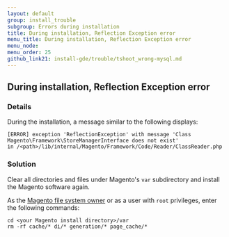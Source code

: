 ```yaml
---
layout: default 
group: install_trouble
subgroup: Errors during installation
title: During installation, Reflection Exception error
menu_title: During installation, Reflection Exception error
menu_node: 
menu_order: 25
github_link21: install-gde/trouble/tshoot_wrong-mysql.md
---
```


<h2 id="install-trouble-clear-var">During installation, Reflection Exception error</h2>

### Details

During the installation, a  message similar to the following displays: 

	[ERROR] exception 'ReflectionException' with message 'Class Magento\Framework\StoreManagerInterface does not exist' 
	in /<path>/lib/internal/Magento/Framework/Code/Reader/ClassReader.php

### Solution

Clear all directories and files under Magento's `var` subdirectory and install the Magento software again.

As the <a href="{{ site.gdeurl21 }}install-gde/prereq/file-sys-perms-over.html">Magento file system owner</a> or as a user with `root` privileges, enter the following commands:

	cd <your Magento install directory>/var
	rm -rf cache/* di/* generation/* page_cache/*

